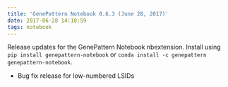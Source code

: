 ```yaml
---
title: 'GenePattern Notebook 0.6.3 (June 28, 2017)'
date: 2017-06-28 14:10:59
tags: notebook
---
```


Release updates for the GenePattern Notebook nbextension. Install using ``pip install genepattern-notebook`` or ``conda install -c genepattern genepattern-notebook``. 

- Bug fix release for low-numbered LSIDs
